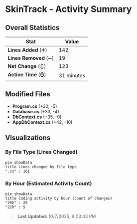 # SkinTrack - Activity Summary 

## Overall Statistics

| Stat                   | Value                                                             |
| ---------------------- | ----------------------------------------------------------------- |
| **Lines Added** (➕)   | 142                                          |
| **Lines Removed** (➖) | 19                                        |
| **Net Change** (↕)    | 123                |
| **Active Time** (⌚)   | 31 minutes |


## Modified Files
- **Program.cs** (+32, -5)
- **Database.cs** (+33, -4)
- **DbContext.cs** (+35, -0)
- **AppDbContext.cs** (+42, -10)

## Visualizations

### By File Type (Lines Changed)

```mermaid
pie showData
title Lines changed by file type
".cs" : 161
```

### By Hour (Estimated Activity Count)

```mermaid
pie showData
title Coding activity by hour (count of changes)
"20h" : 25
"21h" : 5
```


> **Last Updated:** 10/7/2025, 9:03:43 PM